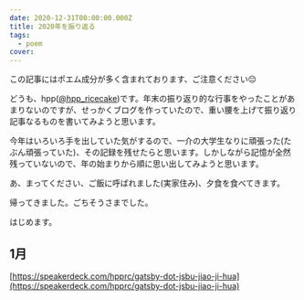```yaml
---
date: 2020-12-31T00:00:00.000Z
title: 2020年を振り返る
tags:
  - poem
cover:
---
```


この記事にはポエム成分が多く含まれております、ご注意ください😔

どうも、hpp([@hpp_ricecake](https://twitter.com/hpp_ricecake))です。年末の振り返り的な行事をやったことがあまりないのですが、せっかくブログを作っていたので、重い腰を上げて振り返り記事なるものを書いてみようと思います。

今年はいろいろ手を出していた気がするので、一介の大学生なりに頑張った(たぶん頑張っていた)、その記録を残せたらと思います。しかしながら記憶が全然残っていないので、年の始まりから順に思い出してみようと思います。

あ、まってください、ご飯に呼ばれました(実家住み)、夕食を食べてきます。

帰ってきました。ごちそうさまでした。

はじめます。

## 1月

[https://speakerdeck.com/hpprc/gatsby-dot-jsbu-jiao-ji-hua](https://speakerdeck.com/hpprc/gatsby-dot-jsbu-jiao-ji-hua)

